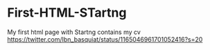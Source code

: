 # First-HTML-STartng
My first html page with Startng contains my cv
https://twitter.com/Ibn_basquiat/status/1165046961701052416?s=20

